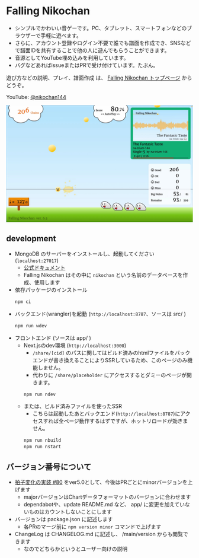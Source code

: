# Falling Nikochan

* シンプルでかわいい音ゲーです。PC、タブレット、スマートフォンなどのブラウザーで手軽に遊べます。
* さらに、アカウント登録やログイン不要で誰でも譜面を作成でき、SNSなどで譜面IDを共有することで他の人に遊んでもらうことができます。
* 音源としてYouTube埋め込みを利用しています。
* バグなどあればissueまたはPRで受け付けています。たぶん。

遊び方などの説明、プレイ、譜面作成 は、 [Falling Nikochan トップページ](https://nikochan.natrium144.org) からどうぞ。

YouTube: [@nikochan144](http://www.youtube.com/@nikochan144)

[<img src="https://github.com/na-trium-144/falling-nikochan/blob/main/screenshot.jpg?raw=true" width=960 />](https://www.youtube.com/watch?v=reUvjq5TRus)

## development

* MongoDB のサーバーをインストールし、起動してください (`localhost:27017`)
  * [公式ドキュメント](https://www.mongodb.com/docs/manual/installation/)
  * Falling Nikochan はその中に `nikochan` という名前のデータベースを作成、使用します
* 依存パッケージのインストール
  ```sh
  npm ci
  ```
* バックエンド(wrangler)を起動 (`http://localhost:8787`、ソースは src/ )
  ```sh
  npm run wdev
  ```
* フロントエンド (ソースは app/ )
  * Next.jsのdev環境 (`http://localhost:3000`)
    * `/share/[cid]` のパスに関してはビルド済みのhtmlファイルをバックエンドが書き換えることによりSSRしているため、このページのみ機能しません。
    * 代わりに `/share/placeholder` にアクセスするとダミーのページが開きます。
    ```sh
    npm run ndev
    ```
  * または、ビルド済みファイルを使ったSSR
    * こちらは起動したあとバックエンド(`http://localhost:8787`)にアクセスすれば全ページ動作するはずですが、ホットリロードが効きません。
    ```sh
    npm run nbuild
    npm run nstart
    ```

## バージョン番号について

* [拍子変化の実装 #80](https://github.com/na-trium-144/falling-nikochan/pull/80) をver5.0として、今後はPRごとにminorバージョンを上げます
  * majorバージョンはChartデータフォーマットのバージョンに合わせます
  * dependabotや、update README.md など、 app/ に変更を加えていないものはカウントしないことにします
* バージョンは package.json に記述します
  * 各PRのマージ前に `npm version minor` コマンドで上げます
* ChangeLog は CHANGELOG.md に記述し、 /main/version からも閲覧できます
  * なのでどちらかというとユーザー向けの説明
